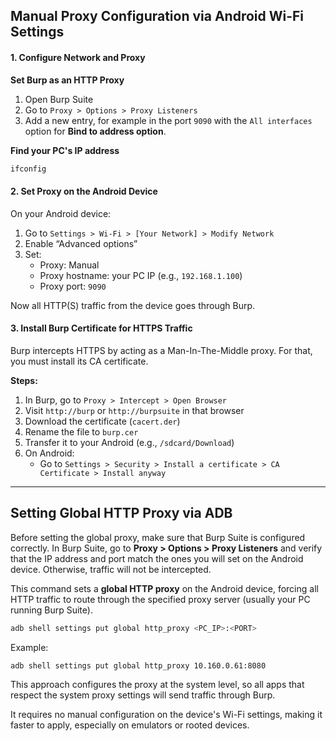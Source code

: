 
## Manual Proxy Configuration via Android Wi-Fi Settings
####  1. Configure Network and Proxy

**Set Burp as an HTTP Proxy**

1. Open Burp Suite
2. Go to `Proxy > Options > Proxy Listeners`
3. Add a new entry, for example in the port `9090` with the `All interfaces` option for **Bind to address option**.

**Find your PC's IP address**
```bash
ifconfig
```

#### 2. Set Proxy on the Android Device

On your Android device:

1. Go to `Settings > Wi-Fi > [Your Network] > Modify Network`
2. Enable “Advanced options”
3. Set:
    - Proxy: Manual
    - Proxy hostname: your PC IP (e.g., `192.168.1.100`)
    - Proxy port: `9090`

Now all HTTP(S) traffic from the device goes through Burp.
 

#### 3. Install Burp Certificate for HTTPS Traffic

Burp intercepts HTTPS by acting as a Man-In-The-Middle proxy. For that, you must install its CA certificate.

**Steps:**

1. In Burp, go to `Proxy > Intercept > Open Browser`
2. Visit `http://burp` or `http://burpsuite` in that browser
3. Download the certificate (`cacert.der`)
4. Rename the file to `burp.cer`
5. Transfer it to your Android (e.g., `/sdcard/Download`)
6. On Android:
    - Go to `Settings > Security > Install a certificate > CA Certificate > Install anyway`


---


## Setting Global HTTP Proxy via ADB
Before setting the global proxy, make sure that Burp Suite is configured correctly. In Burp Suite, go to **Proxy > Options > Proxy Listeners** and verify that the IP address and port match the ones you will set on the Android device. Otherwise, traffic will not be intercepted.

This command sets a **global HTTP proxy** on the Android device, forcing all HTTP traffic to route through the specified proxy server (usually your PC running Burp Suite).

```bash
adb shell settings put global http_proxy <PC_IP>:<PORT>
```

Example:
```bash
adb shell settings put global http_proxy 10.160.0.61:8080
```

This approach configures the proxy at the system level, so all apps that respect the system proxy settings will send traffic through Burp.

It requires no manual configuration on the device's Wi-Fi settings, making it faster to apply, especially on emulators or rooted devices.



